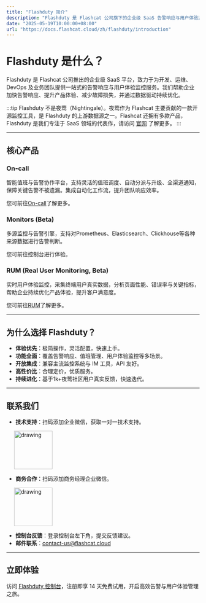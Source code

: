 ```yaml
---
title: "Flashduty 简介"
description: "Flashduty 是 Flashcat 公司旗下的企业级 SaaS 告警响应与用户体验监控平台，专注于加速告警响应、提升系统可用性与终端用户体验。"
date: "2025-05-19T10:00:00+08:00"
url: "https://docs.flashcat.cloud/zh/flashduty/introduction"
---
```


# Flashduty 是什么？

Flashduty 是 Flashcat 公司推出的企业级 SaaS 平台，致力于为开发、运维、DevOps 及业务团队提供一站式的告警响应与用户体验监控服务。我们帮助企业加快告警响应、提升产品体验、减少故障损失，并通过数据驱动持续优化。

:::tip
Flashduty 不是夜莺（Nightingale）。夜莺作为 Flashcat 主要贡献的一款开源监控工具，是 Flashduty 的上游数据源之一。Flashcat 还拥有多款产品，Flashduty 是我们专注于 SaaS 领域的代表作，请访问 [官网](https://flashcat.cloud) 了解更多。
:::

---

## 核心产品

### On-call
智能值班与告警协作平台，支持灵活的值班调度、自动分派与升级、全渠道通知，保障关键告警不被遗漏。集成自动化工作流，提升团队响应效率。

您可前往[On-call](https://docs.flashcat.cloud/zh/flashduty/on-call/introduction)了解更多。

### Monitors (Beta)
多源监控与告警引擎，支持对Prometheus、Elasticsearch、Clickhouse等各种来源数据进行告警判断。

您可前往控制台进行体验。

### RUM (Real User Monitoring, Beta)
实时用户体验监控，采集终端用户真实数据，分析页面性能、错误率与关键指标，帮助企业持续优化产品体验，提升客户满意度。

您可前往[RUM](https://docs.flashcat.cloud/zh/flashduty/rum/introduction)了解更多。

---

## 为什么选择 Flashduty？

- **体验优先**：极简操作，灵活配置，快速上手。
- **功能全面**：覆盖告警响应、值班管理、用户体验监控等多场景。
- **开放集成**：兼容主流监控系统与 IM 工具，API 友好。
- **高性价比**：合理定价，优质服务。
- **持续进化**：基于1k+夜莺社区用户真实反馈，快速迭代。

---

## 联系我们

- **技术支持**：扫码添加企业微信，获取一对一技术支持。

<img src="https://api.apifox.com/api/v1/projects/4386769/resources/447591/image-preview" alt="drawing" style="margin-left:20px" width="100"/>

- **商务合作**：扫码添加商务经理企业微信。

<img src="https://api.apifox.com/api/v1/projects/4386769/resources/447590/image-preview" alt="drawing" style="margin-left:20px" width="100"/>

- **控制台反馈**：登录控制台左下角，提交反馈建议。
- **邮件联系**：[contact-us@flashcat.cloud](mailto:contact-us@flashcat.cloud)

---

## 立即体验

访问 [Flashduty 控制台](https://console.flashcat.cloud/login?from=docs-intro)，注册即享 14 天免费试用，开启高效告警与用户体验管理之旅。
